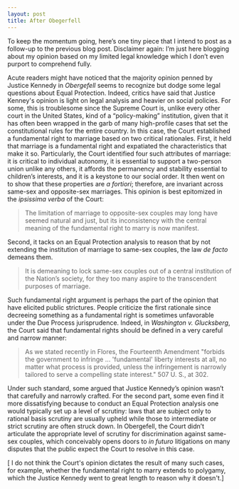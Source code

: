 ```yaml
---
layout: post
title: After Obegerfell
---
```


To keep the momentum going, here’s one tiny piece that I intend to post as a follow-up to the previous blog post. Disclaimer again: I’m just here blogging about my opinion based on my limited legal knowledge which I don’t even purport to comprehend fully. 

Acute readers might have noticed that the majority opinion penned by Justice Kennedy in *Obergefell* seems to recognize but dodge some legal questions about Equal Protection. Indeed, critics have said that Justice Kenney's opinion is light on legal analysis and heavier on social policies. For some, this is troublesome since the Supreme Court is, unlike every other court in the United States, kind of a “policy-making” institution, given that it has often been wrapped in the garb of many high-profile cases that set the constitutional rules for the entire country. In this case, the Court established a fundamental right to marriage based on two critical rationales. First, it held that marriage is a fundamental right and expatiated the characteristics that make it so. Particularly, the Court identified four such attributes of marriage: it is critical to individual autonomy, it is essential to support a two-person union unlike any others, it affords the permanency and stability essential to children’s interests, and it is a keystone to our social order. It then went on to show that these properties are *a fortiori*; therefore, are invariant across same-sex and opposite-sex marriages. This opinion is best epitomized in the *ipsissima verba* of the Court:

  > The limitation of marriage to opposite-sex couples may long have seemed natural and just, but its inconsistency with the central meaning of the fundamental right to marry is now manifest.

Second, it tacks on an Equal Protection analysis to reason that by not extending the institution of marriage to same-sex couples, the law *de facto* demeans them.

  > It is demeaning to lock same-sex couples out of a central institution of the Nation’s society, for they too many aspire to the transcendent purposes of marriage.

Such fundamental right argument is perhaps the part of the opinion that have elicited public strictures. People criticize the first rationale since decreeing something as a fundamental right is sometimes unfavorable under the Due Process jurisprudence. Indeed, in *Washington v. Glucksberg*, the Court said that fundamental rights should be defined in a very careful and narrow manner:

  > As we stated recently in Flores, the Fourteenth Amendment "forbids the government to infringe ... 'fundamental' liberty interests at all, no matter what process is provided, unless the infringement is narrowly tailored to serve a compelling state interest." 507 U. S., at 302.

Under such standard, some argued that Justice Kennedy’s opinion wasn’t that carefully and narrowly crafted. For the second part, some even find it more dissatisfying because to conduct an Equal Protection analysis one would typically set up a level of scrutiny: laws that are subject only to rational basis scrutiny are usually upheld while those to intermediate or strict scrutiny are often struck down. In Obergefell, the Court didn’t articulate the appropriate level of scrutiny for discrimination against same-sex couples, which conceivably opens doors to *in futuro* litigations on many disputes that the public expect the Court to resolve in this case.

[ I do not think the Court's opinion dictates the result of many such cases, for example, whether the fundamental right to marry extends to polygamy, which the Justice Kennedy went to great length to reason why it doesn't.]
